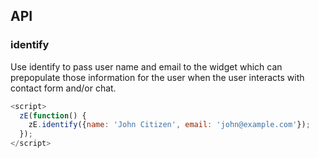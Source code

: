 ## API

### identify

Use identify to pass user name and email to the widget which can prepopulate those information for the user when the user interacts with contact form and/or chat.

```javascript
<script>
  zE(function() {
    zE.identify({name: 'John Citizen', email: 'john@example.com'});
  });
</script>
```
